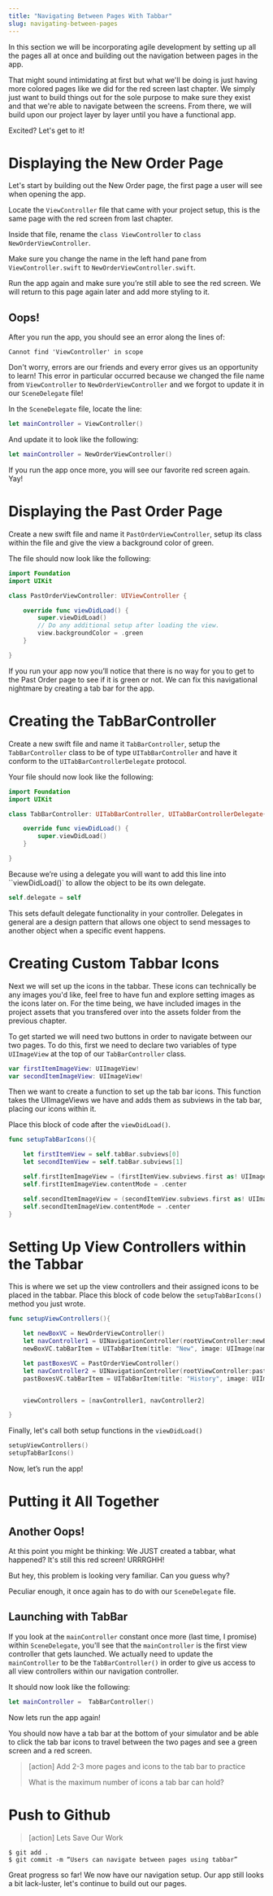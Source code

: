 ```yaml
---
title: "Navigating Between Pages With Tabbar"
slug: navigating-between-pages
---
```


In this section we will be incorporating agile development by setting up all the pages all at once and building out the navigation between pages in the app.

That might sound intimidating at first but what we'll be doing is just having more colored pages like we did for the red screen last chapter. We simply just want to build things out for the sole purpose to make sure they exist and that we're able to navigate between the screens. From there, we will build upon our project layer by layer until you have a functional app.

Excited? Let's get to it!

# Displaying the New Order Page
Let's start by building out the New Order page, the first page a user will see when opening the app.

Locate the `ViewController` file that came with your project setup, this is the same page with the red screen from last chapter.

Inside that file, rename the `class ViewController` to `class NewOrderViewController`.

Make sure you change the name in the left hand pane from `ViewController.swift` to `NewOrderViewController.swift`.

Run the app again and make sure you’re still able to see the red screen. We will return to this page again later and add more styling to it.

## Oops!

After you run the app, you should see an error along the lines of:

```
Cannot find 'ViewController' in scope
```

Don't worry, errors are our friends and every error gives us an opportunity to learn! This error in particular occurred because we changed the file name from `ViewController` to `NewOrderViewController` and we forgot to update it in our `SceneDelegate` file!

In the `SceneDelegate` file, locate the line: 

```swift
let mainController = ViewController()
```

And update it to look like the following: 

```swift
let mainController = NewOrderViewController()
```

If you run the app once more, you will see our favorite red screen again. Yay! 

# Displaying the Past Order Page
Create a new swift file and name it `PastOrderViewController`, setup its class within the file and give the view a background color of green.

The file should now look like the following:

```swift
import Foundation
import UIKit

class PastOrderViewController: UIViewController {

    override func viewDidLoad() {
        super.viewDidLoad()
        // Do any additional setup after loading the view.
        view.backgroundColor = .green
    }

}
```

If you run your app now you’ll notice that there is no way for you to get to the Past Order page to see if it is green or not. We can fix this navigational nightmare by creating a tab bar for the app.

# Creating the TabBarController
Create a new swift file and name it `TabBarController`, setup the `TabBarController` class to be of type `UITabBarController` and have it conform to the `UITabBarControllerDelegate` protocol.

Your file should now look like the following:

```swift
import Foundation
import UIKit

class TabBarController: UITabBarController, UITabBarControllerDelegate{

    override func viewDidLoad() {
        super.viewDidLoad()
    }

}
```

Because we’re using a delegate you will want to add this line into ``viewDidLoad()` to allow the object to be its own delegate.

```swift
self.delegate = self
```

This sets default delegate functionality in your controller. Delegates in general are a design pattern that allows one object to send messages to another object when a specific event happens.

# Creating Custom Tabbar Icons
Next we will set up the icons in the tabbar. These icons can technically be any images you'd like, feel free to have fun and explore setting images as the icons later on. For the time being, we have included images in the project assets that you transfered over into the assets folder from the previous chapter.

To get started we will need two buttons in order to navigate between our two pages. To do this, first we need to declare two variables of type `UIImageView` at the top of our  `TabBarController` class.

```swift
var firstItemImageView: UIImageView!
var secondItemImageView: UIImageView!
```

Then we want to create a function to set up the tab bar icons. This function takes the UIImageViews we have and adds them as subviews in the tab bar, placing our icons within it.

Place this block of code after the `viewDidLoad()`.

```swift
func setupTabBarIcons(){

    let firstItemView = self.tabBar.subviews[0]
    let secondItemView = self.tabBar.subviews[1]

    self.firstItemImageView = (firstItemView.subviews.first as! UIImageView)
    self.firstItemImageView.contentMode = .center

    self.secondItemImageView = (secondItemView.subviews.first as! UIImageView)
    self.secondItemImageView.contentMode = .center
}
```

# Setting Up View Controllers within the Tabbar
This is where we set up the view controllers and their assigned icons to be placed in the tabbar. Place this block of code below the `setupTabBarIcons()` method you just wrote.

```swift
func setupViewControllers(){       

    let newBoxVC = NewOrderViewController()
    let navController1 = UINavigationController(rootViewController:newBoxVC)
    newBoxVC.tabBarItem = UITabBarItem(title: "New", image: UIImage(named: "tab-box"), tag: 0)

    let pastBoxesVC = PastOrderViewController()
    let navController2 = UINavigationController(rootViewController:pastBoxesVC)
    pastBoxesVC.tabBarItem = UITabBarItem(title: "History", image: UIImage(named: "tab-history"), tag: 1)


    viewControllers = [navController1, navController2]

}
```

Finally, let's call both setup functions in the `viewDidLoad()`

```swift
setupViewControllers()
setupTabBarIcons()
```

Now, let’s run the app!

# Putting it All Together

## Another Oops!

At this point you might be thinking: We JUST created a tabbar, what happened? It's still this red screen! URRRGHH!

But hey, this problem is looking very familiar. Can you guess why? 

Peculiar enough, it once again has to do with our `SceneDelegate` file.

## Launching with TabBar

If you look at the `mainController` constant once more (last time, I promise) within `SceneDelegate`, you'll see that the `mainController` is the first view controller that gets launched. We actually need to update the `mainController` to be the `TabBarController()` in order to give us access to all view controllers within our navigation controller.

It should now look like the following:

```swift
let mainController =  TabBarController()
```

Now lets run the app again!

You should now have a tab bar at the bottom of your simulator and be able to click the tab bar icons to travel between the two pages and see a green screen and a red screen.

>[action]
> Add 2-3 more pages and icons to the tab bar to practice
>
> What is the maximum number of icons a tab bar can hold?


# Push to Github

>[action]
> Lets Save Our Work
>
```
$ git add .
$ git commit -m “Users can navigate between pages using tabbar”
```


Great progress so far! We now have our navigation setup. Our app still looks a bit lack-luster, let's continue to build out our pages.
